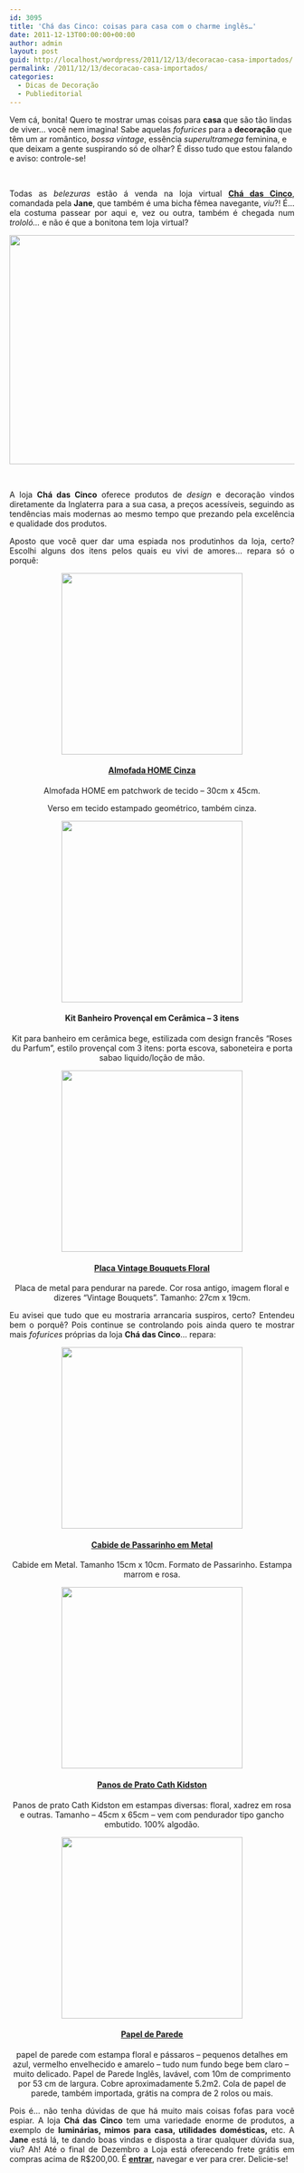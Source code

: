 ```yaml
---
id: 3095
title: 'Chá das Cinco: coisas para casa com o charme inglês…'
date: 2011-12-13T00:00:00+00:00
author: admin
layout: post
guid: http://localhost/wordpress/2011/12/13/decoracao-casa-importados/
permalink: /2011/12/13/decoracao-casa-importados/
categories:
  - Dicas de Decoração
  - Publieditorial
---
```

Vem cá, bonita! Quero te mostrar umas coisas para **casa** que são tão lindas de viver… você nem imagina! Sabe aquelas _fofurices_ para a **decoração** que têm um ar romântico, _bossa vintage_, essência _superultramega_ feminina, e que deixam a gente suspirando só de olhar? É disso tudo que estou falando e aviso: controle-se!

&nbsp;

<p align="justify">
  Todas as <em>belezuras</em> estão á venda na loja virtual <strong><a href="http://www.lojachadascinco.com.br/" target="_blank">Chá das Cinco</a></strong>, comandada pela <strong>Jane</strong>, que também é uma bicha fêmea navegante, <em>viu</em>?! É… ela costuma passear por aqui e, vez ou outra, também é chegada num <em>trololó…</em> e<em> </em>não é que a bonitona tem loja virtual?
</p>

<!--more-->

<p align="center">
  <a href="http://www.trololodemulher.com.br/blog/wp-content/uploads/2011/12/Chá-das-Cinco.jpg"><img class="alignnone size-full wp-image-8323" title="Chá das Cinco" src="http://www.trololodemulher.com.br/blog/wp-content/uploads/2011/12/Chá-das-Cinco.jpg" alt="" width="600" height="404" /></a>
</p>

&nbsp;

<p align="justify">
  A loja <strong>Chá das Cinco</strong> oferece produtos de <em>design</em> e decoração vindos diretamente da Inglaterra para a sua casa, a preços acessíveis, seguindo as tendências mais modernas ao mesmo tempo que prezando pela excelência e qualidade dos produtos.
</p>

<p align="justify">
  Aposto que você quer dar uma espiada nos produtinhos da loja, certo? Escolhi alguns dos itens pelos quais eu vivi de amores… repara só o porquê:
</p>

<p align="center">
  <a href="http://www.trololodemulher.com.br/blog/wp-content/uploads/2011/12/ALMOFADA-HOME-CINZA.jpg"><img class="alignnone size-full wp-image-8321" title="ALMOFADA HOME CINZA" src="http://www.trololodemulher.com.br/blog/wp-content/uploads/2011/12/ALMOFADA-HOME-CINZA.jpg" alt="" width="320" height="320" /></a>
</p>

<h4 align="center">
  <strong><a href="http://www.lojachadascinco.com.br/almofada-home-cinza_119xJM" target="_blank">Almofada HOME Cinza</a></strong>
</h4>

<p align="center">
  Almofada HOME em patchwork de tecido &#8211; 30cm x 45cm.
</p>

<p align="center">
  Verso em tecido estampado geométrico, também cinza.
</p>

<p align="center">
  <a href="http://www.trololodemulher.com.br/blog/wp-content/uploads/2011/12/KIT-BANHEIRO-PROVENCAL-CERAMICA.jpg"><img class="alignnone size-full wp-image-8326" title="KIT BANHEIRO PROVENCAL CERAMICA" src="http://www.trololodemulher.com.br/blog/wp-content/uploads/2011/12/KIT-BANHEIRO-PROVENCAL-CERAMICA.jpg" alt="" width="320" height="320" /></a>
</p>

<h4 align="center">
  <strong>Kit Banheiro Provençal em Cerâmica &#8211; 3 itens</strong>
</h4>

<p align="center">
  Kit para banheiro em cerâmica bege, estilizada com design francês &#8220;Roses du Parfum&#8221;, estilo provençal com 3 itens: porta escova, saboneteira e porta sabao liquido/loção de mão.
</p>

<p align="center">
  <a href="http://www.trololodemulher.com.br/blog/wp-content/uploads/2011/12/PLACA-VINTAGE-BOUQUETS-FLORAL.jpg"><img class="alignnone size-full wp-image-8329" title="PLACA VINTAGE BOUQUETS FLORAL" src="http://www.trololodemulher.com.br/blog/wp-content/uploads/2011/12/PLACA-VINTAGE-BOUQUETS-FLORAL.jpg" alt="" width="320" height="320" /></a>
</p>

<h4 align="center">
  <strong><a href="http://www.lojachadascinco.com.br/placa-vintage-bouquets-floral_56xJM" target="_blank">Placa Vintage Bouquets Floral</a></strong>
</h4>

<p align="center">
  Placa de metal para pendurar na parede. Cor rosa antigo, imagem floral e dizeres “Vintage Bouquets”. Tamanho: 27cm x 19cm.
</p>

<p align="justify">
  Eu avisei que tudo que eu mostraria arrancaria suspiros, certo? Entendeu bem o porquê? Pois continue se controlando pois ainda quero te mostrar mais <em>fofurices </em>próprias da loja <strong>Chá das Cinco</strong>… repara:
</p>

<p align="center">
  <a href="http://www.trololodemulher.com.br/blog/wp-content/uploads/2011/12/CABIDE-PASSARINHO-METAL.jpg"><img class="alignnone size-full wp-image-8322" title="CABIDE PASSARINHO METAL" src="http://www.trololodemulher.com.br/blog/wp-content/uploads/2011/12/CABIDE-PASSARINHO-METAL.jpg" alt="" width="320" height="320" /></a>
</p>

<h4 align="center">
  <strong><a href="http://www.lojachadascinco.com.br/cabide-de-passarinho-em-metal_126xJM" target="_blank">Cabide de Passarinho em Metal</a></strong>
</h4>

<p align="center">
  Cabide em Metal. Tamanho 15cm x 10cm. Formato de Passarinho. Estampa marrom e rosa.
</p>

<p align="center">
  <a href="http://www.trololodemulher.com.br/blog/wp-content/uploads/2011/12/PANOS-DE-PRATO-CATH-KIDSTON.jpg"><img class="alignnone size-full wp-image-8327" title="PANOS DE PRATO CATH KIDSTON" src="http://www.trololodemulher.com.br/blog/wp-content/uploads/2011/12/PANOS-DE-PRATO-CATH-KIDSTON.jpg" alt="" width="320" height="320" /></a>
</p>

<h4 align="center">
  <strong><a href="http://www.lojachadascinco.com.br/panos-de-prato-cath-kidston_120xJM" target="_blank">Panos de Prato Cath Kidston</a></strong>
</h4>

<p align="center">
  Panos de prato Cath Kidston em estampas diversas: floral, xadrez em rosa e outras. Tamanho &#8211; 45cm x 65cm &#8211; vem com pendurador tipo gancho embutido. 100% algodão.
</p>

<p align="center">
  <a href="http://www.trololodemulher.com.br/blog/wp-content/uploads/2011/12/PAPEL-DE-PAREDE.jpg"><img class="alignnone size-full wp-image-8328" title="PAPEL DE PAREDE" src="http://www.trololodemulher.com.br/blog/wp-content/uploads/2011/12/PAPEL-DE-PAREDE.jpg" alt="" width="320" height="320" /></a>
</p>

<h4 align="center">
  <strong><a href="http://www.lojachadascinco.com.br/papel-de-parede_49xJM" target="_blank">Papel de Parede</a></strong>
</h4>

<p align="center">
  papel de parede com estampa floral e pássaros &#8211; pequenos detalhes em azul, vermelho envelhecido e amarelo &#8211; tudo num fundo bege bem claro &#8211;  muito delicado. Papel de Parede Inglês, lavável, com 10m de comprimento por 53 cm de largura. Cobre aproximadamente 5.2m2. Cola de papel de parede, também importada, grátis na compra de 2 rolos ou mais.
</p>

<p align="justify">
  Pois é… não tenha dúvidas de que há muito mais coisas fofas para você espiar. A loja <strong>Chá das Cinco</strong> tem uma variedade enorme de produtos, a exemplo de <strong>luminárias, mimos para casa, utilidades domésticas,</strong> etc. A <strong>Jane</strong> está lá, te dando boas vindas e disposta a tirar qualquer dúvida sua, viu? Ah! Até o final de Dezembro a Loja está oferecendo frete grátis em compras acima de R$200,00. É <strong><a href="http://www.lojachadascinco.com.br/" target="_blank">entrar</a></strong>, navegar e ver para crer. Delicie-se!
</p>